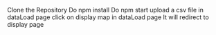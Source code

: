 Clone the Repository
Do npm install
Do npm start
upload a csv file in dataLoad page
click on display map in dataLoad page
It will redirect to display page
